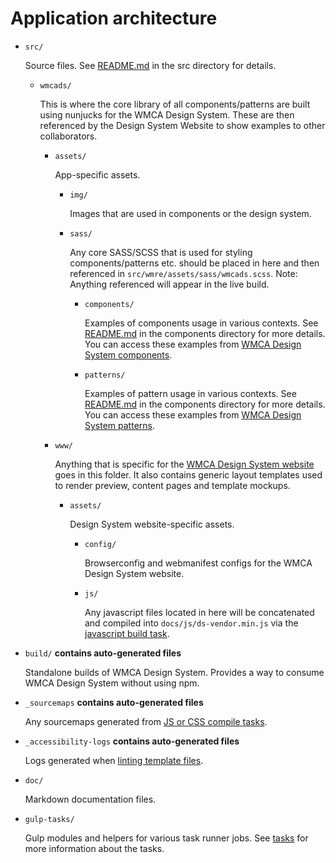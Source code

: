 # Application architecture

- `src/`

  Source files. See [README.md](../../src/README.md) in the src directory for details.

  - `wmcads/`

    This is where the core library of all components/patterns are built using nunjucks for the WMCA Design System. These are then referenced by the Design System Website to show examples to other collaborators.

    - `assets/`

      App-specific assets.

      - `img/`

        Images that are used in components or the design system.

      - `sass/`

        Any core SASS/SCSS that is used for styling components/patterns etc. should be placed in here and then referenced in `src/wmre/assets/sass/wmcads.scss`. Note: Anything referenced will appear in the live build.

        - `components/`

          Examples of components usage in various contexts. See [README.md](../../src/wmcads/components/README.md) in the components directory for more details. You can access these examples from [WMCA Design System components](https://wmcads.netlify.app/components/).

        - `patterns/`

          Examples of pattern usage in various contexts. See [README.md](../../src/wmcads/patterns/README.md) in the components directory for more details. You can access these examples from [WMCA Design System patterns](https://wmcads.netlify.app/patterns/).

    - `www/`

      Anything that is specific for the [WMCA Design System website](https://wmcads.netlify.app) goes in this folder. It also contains generic layout templates used to render preview, content pages and template mockups.

      - `assets/`

        Design System website-specific assets.

        - `config/`

          Browserconfig and webmanifest configs for the WMCA Design System website.

        - `js/`

          Any javascript files located in here will be concatenated and compiled into `docs/js/ds-vendor.min.js` via the [javascript build task](tasks.md#markdown-header-141-scripts-javascript).

- `build/` **contains auto-generated files**

  Standalone builds of WMCA Design System. Provides a way to consume WMCA Design System without using npm.

- `_sourcemaps` **contains auto-generated files**

  Any sourcemaps generated from [JS or CSS compile tasks](tasks#markdown-header-14-building).

- `_accessibility-logs` **contains auto-generated files**

  Logs generated when [linting template files](tasks.md#markdown-header-122-templates-html).

* `doc/`

  Markdown documentation files.

* `gulp-tasks/`

  Gulp modules and helpers for various task runner jobs. See [tasks](tasks.md) for more information about the tasks.
